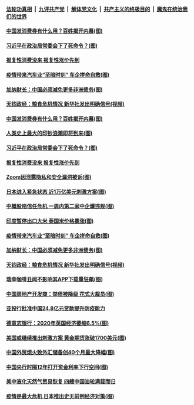 ####  [法轮功真相](../../../../basic/blob/master/README.md?t=04091130) &nbsp;|&nbsp; [九评共产党](../../../../9ping.md/blob/master/README.md?t=04091130) &nbsp;|&nbsp; [解体党文化](../../../../jtdwh.md/blob/master/README.md?t=04091130)  &nbsp;|&nbsp; [共产主义的终极目的](../../../../gczydzjmd.md/blob/master/README.md?t=04091130) &nbsp;|&nbsp; [魔鬼在统治我们的世界](../../../../mgztzwmdsj.md/blob/master/README.md?t=04091130) 

#### [中国发消费券有什么用？百姓揭开内幕(图)](../pages/p5/929097.md?t=04091130) 

#### [习近平在政治局常委会下了死命令？(图)](../pages/p5/929105.md?t=04091130) 

#### [报复性消费没来 报复性涨价先到](../pages/p5/929117.md?t=04091130) 

#### [疫情带来汽车业“至暗时刻” 车企拼命自救(图)](../pages/p5/929085.md?t=04091130) 

#### [加纳财长：中国必须减免更多非洲债务(图)](../pages/p5/929070.md?t=04091130) 

#### [天钧政经：粮食危机情况 新华社发出明确信号(视频)](../pages/p5/929066.md?t=04091130) 

#### [中国发消费券有什么用？百姓揭开内幕(图)](../pages/p5/929097.md?t=04091130) 

#### [人类史上最大的印钞浪潮即将到来(图)](../pages/p5/929120.md?t=04091130) 

#### [习近平在政治局常委会下了死命令？(图)](../pages/p5/929105.md?t=04091130) 

#### [报复性消费没来 报复性涨价先到](../pages/p5/929117.md?t=04091130) 

#### [Zoom因泄露隐私和安全漏洞被诉(图)](../pages/p5/929115.md?t=04091130) 

#### [日本进入紧急状态 近1万亿美元刺激方案(图)](../pages/p5/929114.md?t=04091130) 

#### [中概股陷信任危机 一周内第二家中企爆违规(图)](../pages/p5/929100.md?t=04091130) 

#### [印度暂停出口大米 泰国米价格暴涨(图)](../pages/p5/929099.md?t=04091130) 

#### [疫情带来汽车业“至暗时刻” 车企拼命自救(图)](../pages/p5/929085.md?t=04091130) 

#### [加纳财长：中国必须减免更多非洲债务(图)](../pages/p5/929070.md?t=04091130) 

#### [天钧政经：粮食危机情况 新华社发出明确信号(视频)](../pages/p5/929066.md?t=04091130) 

#### [瑞幸咖啡丑闻不影响其APP下载量狂飙(图)](../pages/p5/929020.md?t=04091130) 

#### [中国房地产开发商：举债被降级 花式大裁员(图)](../pages/p5/928949.md?t=04091130) 

#### [亚投行批准中国24.8亿元贷款提升防疫能力](../pages/p5/929018.md?t=04091130) 

#### [德意志银行：2020年英国经济萎缩6.5%(图)](../pages/p5/928984.md?t=04091130) 

#### [美国或继续推出刺激方案 黄金期货涨破1700美元(图)](../pages/p5/928964.md?t=04091130) 

#### [中国外贸熄火致外汇储备创40个月最大降幅(图)](../pages/p5/928951.md?t=04091130) 

#### [中国央行时隔12年打开资金利率下行空间(图)](../pages/p5/928947.md?t=04091130) 

#### [美中液化天然气贸易恢复 四艘中国油轮满载而归](../pages/p5/928942.md?t=04091130) 

#### [疫情是最大危机 日本推出史无前例经济对策(图)](../pages/p5/928922.md?t=04091130) 

